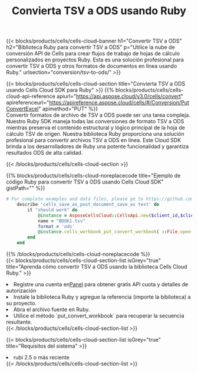 ﻿---
title:  Convierta TSV a ODS usando Ruby
description:  Utilizar el SDK de Cloud Aspose.Cells para Ruby para convertir un archivo en formato TSV a un archivo en formato ODS.
kwords: Excel, Convert TSV to ODS, REST, Ruby
howto: How to convert TSV to ODS using Aspose.Cells Cloud Ruby library.
---
{{< blocks/products/cells/cells-cloud-banner h1="Convertir TSV a ODS" h2="Biblioteca Ruby para convertir TSV a ODS" p="Utilice la nube de conversión API de Cells para crear flujos de trabajo de hojas de cálculo personalizados en proyectos Ruby. Esta es una solución profesional para convertir TSV a ODS y otros formatos de documentos en línea usando Ruby." urlsection="conversion/tsv-to-ods/" >}}

{{< blocks/products/cells/cells-cloud-section title="Convierta TSV a ODS usando Cells Cloud SDK para Ruby" >}}
{{% blocks/products/cells/cells-cloud-api-reference apiurl="https://api.aspose.cloud/v3.0/cells/convert" apireferenceurl="https://apireference.aspose.cloud/cells/#/Conversion/PutConvertExcel" apimethod="PUT" %}}
<br/>
Convertir formatos de archivo de TSV a ODS puede ser una tarea compleja. Nuestro Ruby SDK maneja todas las conversiones de formato TSV a ODS mientras preserva el contenido estructural y lógico principal de la hoja de cálculo TSV de origen. Nuestra biblioteca Ruby proporciona una solución profesional para convertir archivos TSV a ODS en línea. Este Cloud SDK brinda a los desarrolladores de Ruby una potente funcionalidad y garantiza resultados ODS de alta calidad.

{{< /blocks/products/cells/cells-cloud-section >}}

{{% blocks/products/cells/cells-cloud-noreplacecode title="Ejemplo de código Ruby para convertir TSV a ODS usando Cells Cloud SDK" gistPath="" %}}
 
```ruby
# For complete examples and data files, please go to https://github.com/aspose-cells-cloud/aspose-cells-cloud-ruby/
    describe 'cells_save_as_post_document_save_as test' do
        it "should work" do
            @instance = AsposeCellsCloud::CellsApi.new($client_id,$client_secret,"v3.0","https://api.aspose.cloud/")
            name = "BOOK1.tsv"
            format = 'ods'
            @instance.cells_workbook_put_convert_workbook( ::File.open(File.expand_path("data/"+name),"r")  {|io| io.read(io.size) },{:format=>format})     
        end
    end
```
 
{{% /blocks/products/cells/cells-cloud-noreplacecode %}}
<br/>
{{< blocks/products/cells/cells-cloud-section-list isGrey="true" title="Aprenda cómo convertir TSV a ODS usando la biblioteca Cells Cloud Ruby." >}}
<li> Registre una cuenta en<a href="https://dashboard.aspose.cloud/">Panel</a> para obtener gratis API cuota y detalles de autorización</li>
<li>Instale la biblioteca Ruby y agregue la referencia (importe la biblioteca) a su proyecto.</li>
<li>Abra el archivo fuente en Ruby.</li>
<li>Utilice el método `put_convert_workbook` para recuperar la secuencia resultante.</li>
{{< /blocks/products/cells/cells-cloud-section-list >}}

{{< blocks/products/cells/cells-cloud-section-list isGrey="true" title="Requisitos del sistema" >}}
<li>rubí 2.5 o más reciente</li>
{{< /blocks/products/cells/cells-cloud-section-list >}}
